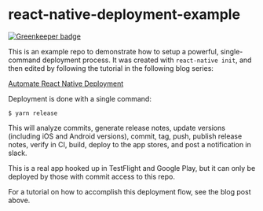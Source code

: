 # react-native-deployment-example

[![Greenkeeper badge](https://badges.greenkeeper.io/timmywil/react-native-deployment-example.svg)](https://greenkeeper.io/)

This is an example repo to demonstrate how to setup a powerful, single-command deployment process. It was created with `react-native init`, and then edited by following the tutorial in the following blog series:

[Automate React Native Deployment](https://timmywil.com/blog/Automate-React-Native-Deployment-Part-1/)

Deployment is done with a single command:

```
$ yarn release
```

This will analyze commits, generate release notes, update versions (including iOS and Android versions), commit, tag, push, publish release notes, verify in CI, build, deploy to the app stores, and post a notification in slack.

This is a real app hooked up in TestFlight and Google Play, but it can only be deployed by those with commit access to this repo.

For a tutorial on how to accomplish this deployment flow, see the blog post above.
